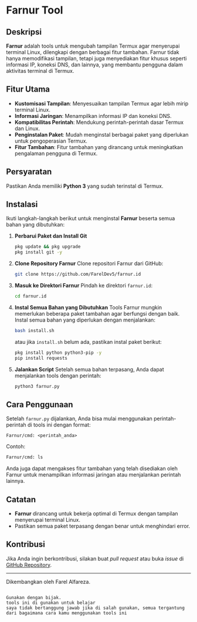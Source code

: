 # Farnur Tool

## Deskripsi
**Farnur** adalah tools untuk mengubah tampilan Termux agar menyerupai terminal Linux, dilengkapi dengan berbagai fitur tambahan. Farnur tidak hanya memodifikasi tampilan, tetapi juga menyediakan fitur khusus seperti informasi IP, koneksi DNS, dan lainnya, yang membantu pengguna dalam aktivitas terminal di Termux.

## Fitur Utama
- **Kustomisasi Tampilan**: Menyesuaikan tampilan Termux agar lebih mirip terminal Linux.
- **Informasi Jaringan**: Menampilkan informasi IP dan koneksi DNS.
- **Kompatibilitas Perintah**: Mendukung perintah-perintah dasar Termux dan Linux.
- **Penginstalan Paket**: Mudah menginstal berbagai paket yang diperlukan untuk pengoperasian Termux.
- **Fitur Tambahan**: Fitur tambahan yang dirancang untuk meningkatkan pengalaman pengguna di Termux.

## Persyaratan
Pastikan Anda memiliki **Python 3** yang sudah terinstal di Termux.

## Instalasi
Ikuti langkah-langkah berikut untuk menginstal **Farnur** beserta semua bahan yang dibutuhkan:

1. **Perbarui Paket dan Install Git**
   ```bash
   pkg update && pkg upgrade
   pkg install git -y
   ```

2. **Clone Repository Farnur**
   Clone repositori Farnur dari GitHub:
   ```bash
   git clone https://github.com/FarelDev5/farnur.id
   ```

3. **Masuk ke Direktori Farnur**
   Pindah ke direktori `farnur.id`:
   ```bash
   cd farnur.id
   ```

4. **Instal Semua Bahan yang Dibutuhkan**
   Tools Farnur mungkin memerlukan beberapa paket tambahan agar berfungsi dengan baik. Instal semua bahan yang diperlukan dengan menjalankan:
   ```bash
   bash install.sh
   ```
   atau jika `install.sh` belum ada, pastikan instal paket berikut:
   ```bash
   pkg install python python3-pip -y
   pip install requests
   ```

5. **Jalankan Script**
   Setelah semua bahan terpasang, Anda dapat menjalankan tools dengan perintah:
   ```bash
   python3 farnur.py
   ```

## Cara Penggunaan
Setelah `farnur.py` dijalankan, Anda bisa mulai menggunakan perintah-perintah di tools ini dengan format:
```
Farnur/cmd: <perintah_anda>
```

Contoh:
```bash
Farnur/cmd: ls
```

Anda juga dapat mengakses fitur tambahan yang telah disediakan oleh Farnur untuk menampilkan informasi jaringan atau menjalankan perintah lainnya.

## Catatan
- **Farnur** dirancang untuk bekerja optimal di Termux dengan tampilan menyerupai terminal Linux.
- Pastikan semua paket terpasang dengan benar untuk menghindari error.

## Kontribusi
Jika Anda ingin berkontribusi, silakan buat *pull request* atau buka *issue* di [GitHub Repository](https://github.com/FarelDev5/farnur.id).

---

Dikembangkan oleh Farel Alfareza.
```

Gunakan dengan bijak.
tools ini di gunakan untuk belajar
saya tidak bertanggung jawab jika di salah gunakan, semua tergantung dari bagaimana cara kamu menggunakan tools ini
